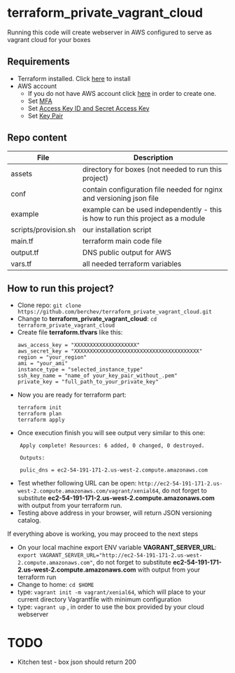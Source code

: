 # terraform_private_vagrant_cloud

Running this code will create webserver in AWS configured to serve as vagrant cloud for your boxes

## Requirements
- Terraform installed. Click [here](https://learn.hashicorp.com/terraform/getting-started/install.html) to install
- AWS account
  - If you do not have AWS account click [here](https://aws.amazon.com/premiumsupport/knowledge-center/create-and-activate-aws-account/) in order to create one.
  - Set [MFA](https://docs.aws.amazon.com/general/latest/gr/aws-sec-cred-types.html#multi-factor-authentication)
  - Set [Access Key ID and Secret Access Key ](https://docs.aws.amazon.com/general/latest/gr/aws-sec-cred-types.html#access-keys-and-secret-access-keys)
  - Set [Key Pair](https://docs.aws.amazon.com/general/latest/gr/aws-sec-cred-types.html#key-pairs)

## Repo content
| File                   | Description                      |
|         ---            |                ---               |
| assets | directory for boxes (not needed to run this project) |
| conf| contain configuration file needed for nginx and versioning json file |
| example | example can be used independently - this is how to run this project as a module |
| scripts/provision.sh | our installation script |
| main.tf | terraform main code file |
| output.tf | DNS public output for AWS |
| vars.tf | all needed terraform variables |

## How to run this project?
- Clone repo: `git clone https://github.com/berchev/terraform_private_vagrant_cloud.git`
- Change to **terraform_private_vagrant_cloud**: `cd terraform_private_vagrant_cloud`
- Create file **terraform.tfvars** like this:
    ```
    aws_access_key = "XXXXXXXXXXXXXXXXXXXX"
    aws_secret_key = "XXXXXXXXXXXXXXXXXXXXXXXXXXXXXXXXXXXXXXXX"
    region = "your_region"
    ami = "your_ami"
    instance_type = "selected_instance_type"
    ssh_key_name = "name_of your_key_pair_without_.pem"
    private_key = "full_path_to_your_private_key"
    ```
- Now you are ready for terraform part:
    ``` 
    terraform init
    terraform plan
    terraform apply
    ```
- Once execution finish you will see output very similar to this one:
```
    Apply complete! Resources: 6 added, 0 changed, 0 destroyed.

    Outputs:

    pulic_dns = ec2-54-191-171-2.us-west-2.compute.amazonaws.com
```
- Test whether following URL can be open: `http://ec2-54-191-171-2.us-west-2.compute.amazonaws.com/vagrant/xenial64`, do not forget to substitute **ec2-54-191-171-2.us-west-2.compute.amazonaws.com** with output from your terraform run.
- Testing above address in your browser, will return JSON versioning catalog.

If everything above is working, you may proceed to the next steps
- On your local machine export ENV variable **VAGRANT_SERVER_URL**: `export VAGRANT_SERVER_URL="http://ec2-54-191-171-2.us-west-2.compute.amazonaws.com"`, do not forget to substitute **ec2-54-191-171-2.us-west-2.compute.amazonaws.com** with output from your terraform run
- Change to home: `cd $HOME`
- type: `vagrant init -m vagrant/xenial64`, which will place to your current directory Vagrantfile with minimum configuration
- type: `vagrant up` , in order to use the box provided by your cloud webserver

# TODO
- Kitchen test - box json should return 200



